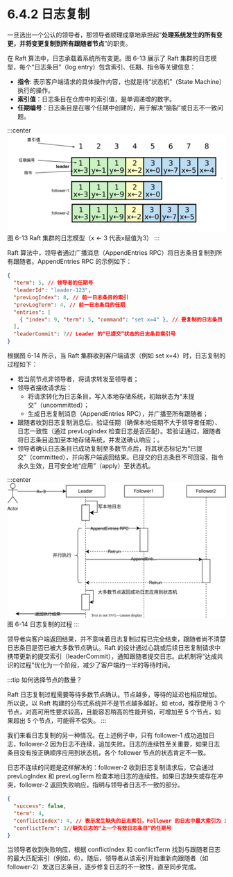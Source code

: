 # 6.4.2 日志复制

一旦选出一个公认的领导者，那领导者顺理成章地承担起“**处理系统发生的所有变更，并将变更复制到所有跟随者节点**”的职责。

在 Raft 算法中，日志承载着系统所有变更。图 6-13 展示了 Raft 集群的日志模型，每个“日志条目”（log entry）包含索引、任期、指令等关键信息：

- **指令**: 表示客户端请求的具体操作内容，也就是待“状态机”（State Machine）执行的操作。
- **索引值**：日志条目在仓库中的索引值，是单调递增的数字。
- **任期编号**：日志条目是在哪个任期中创建的，用于解决“脑裂”或日志不一致问题。

:::center
  ![](../assets/raft-log.svg) <br/>
 图 6-13 Raft 集群的日志模型（x ← 3 代表x赋值为3）
:::

Raft 算法中，领导者通过广播消息（AppendEntries RPC）将日志条目复制到所有跟随者。AppendEntries RPC 的示例如下：
```json
{
  "term": 5, // 领导者的任期号
  "leaderId": "leader-123",
  "prevLogIndex": 8, // 前一日志条目的索引
  "prevLogTerm": 4, // 前一日志条目的任期
  "entries": [
    { "index": 9, "term": 5, "command": "set x=4" }, // 要复制的日志条目
  ],
  "leaderCommit": 7// Leader 的“已提交”状态的日志条目索引号
}
```

根据图 6-14 所示，当 Raft 集群收到客户端请求（例如 set x=4）时，日志复制的过程如下：

- 若当前节点非领导者，将请求转发至领导者；
- 领导者接收请求后：
  - 将请求转化为日志条目，写入本地存储系统，初始状态为“未提交”（uncommitted）；
  - 生成日志复制消息（AppendEntries RPC），并广播至所有跟随者；
- 跟随者收到日志复制消息后，验证任期（确保本地任期不大于领导者任期）、日志一致性（通过 prevLogIndex 检查日志是否匹配）。若验证通过，跟随者将日志条目追加至本地存储系统，并发送确认响应；。
- 领导者确认日志条目已成功复制至多数节点后，将其状态标记为“已提交”（committed），并向客户端返回结果。已提交的日志条目不可回滚，指令永久生效，且可安全地“应用”（apply）至状态机。

:::center
  ![](../assets/raft-append-entries.svg) <br/>
 图 6-14 日志复制的过程
:::


领导者向客户端返回结果，并不意味着日志复制过程已完全结束，跟随者尚不清楚日志条目是否已被大多数节点确认。Raft 的设计通过心跳或后续日志复制请求中携带更新的提交索引（leaderCommit），通知跟随者提交日志。此机制将“达成共识的过程”优化为一个阶段，减少了客户端约一半的等待时间。

:::tip 如何选择节点的数量？

Raft 日志复制过程需要等待多数节点确认。节点越多，等待的延迟也相应增加。所以说，以 Raft 构建的分布式系统并不是节点越多越好。如 etcd，推荐使用 3 个节点，对高可用性要求较高，且能容忍稍高的性能开销，可增加至 5 个节点，如果超出 5 个节点，可能得不偿失。
:::

我们来看日志复制的另一种情况。在上述例子中，只有 follower-1 成功追加日志，follower-2 因为日志不连续，追加失败。日志的连续性至关重要，如果日志条目没有按正确顺序应用到状态机，各个 follower 节点的状态肯定不一致。

日志不连续的问题是这样解决的：follower-2 收到日志复制请求后，它会通过 prevLogIndex 和 prevLogTerm 检查本地日志的连续性。如果日志缺失或存在冲突，follower-2 返回失败响应，指明与领导者日志不一致的部分。

```json
{
  "success": false,
  "term": 4,
  "conflictIndex": 4, // 表示发生缺失的日志索引，Follower 的日志中最大索引为 3，所以缺失的索引是 4。
  "conflictTerm": 3//缺失日志的“上一个有效日志条目”的任期号
}
```
当领导者收到失败响应，根据 conflictIndex 和 conflictTerm 找到与跟随者日志的最大匹配索引（例如，6）。随后，领导者从该索引开始重新向跟随者（如 follower-2）发送日志条目，逐步修复日志的不一致性，直至同步完成。